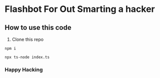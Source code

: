 # Flashbot For Out Smarting a hacker

## How to use this code 
1. Clone this repo

```shell
npm i

npx ts-node index.ts
```

### Happy Hacking